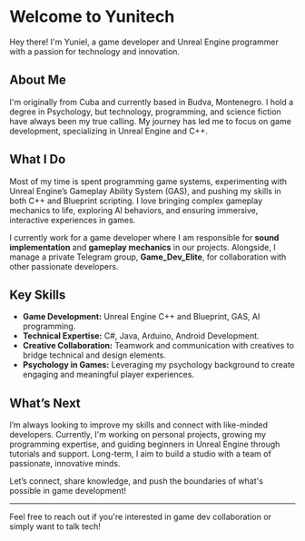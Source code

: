 # Welcome to Yunitech

Hey there! I'm Yuniel, a game developer and Unreal Engine programmer with a passion for technology and innovation.

## About Me
I'm originally from Cuba and currently based in Budva, Montenegro. I hold a degree in Psychology, but technology, programming, and science fiction have always been my true calling. My journey has led me to focus on game development, specializing in Unreal Engine and C++.

## What I Do
Most of my time is spent programming game systems, experimenting with Unreal Engine’s Gameplay Ability System (GAS), and pushing my skills in both C++ and Blueprint scripting. I love bringing complex gameplay mechanics to life, exploring AI behaviors, and ensuring immersive, interactive experiences in games.

I currently work for a game developer where I am responsible for **sound implementation** and **gameplay mechanics** in our projects. Alongside, I manage a private Telegram group, **Game_Dev_Elite**, for collaboration with other passionate developers.

## Key Skills
- **Game Development:** Unreal Engine C++ and Blueprint, GAS, AI programming.
- **Technical Expertise:** C#, Java, Arduino, Android Development.
- **Creative Collaboration:** Teamwork and communication with creatives to bridge technical and design elements.
- **Psychology in Games:** Leveraging my psychology background to create engaging and meaningful player experiences.

## What’s Next
I’m always looking to improve my skills and connect with like-minded developers. Currently, I'm working on personal projects, growing my programming expertise, and guiding beginners in Unreal Engine through tutorials and support. Long-term, I aim to build a studio with a team of passionate, innovative minds.

Let’s connect, share knowledge, and push the boundaries of what's possible in game development!

---

Feel free to reach out if you're interested in game dev collaboration or simply want to talk tech!

